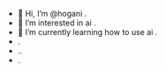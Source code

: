 - 👋 Hi, I’m @hogani .
- 👀 I’m interested in ai .
- 🌱 I’m currently learning how to use ai .
- .
- ..
- .

<!---
hogani/hogani is a ✨ special ✨ repository because its `README.md` (this file) appears on your GitHub profile.
You can click the Preview link to take a look at your changes.
--->
